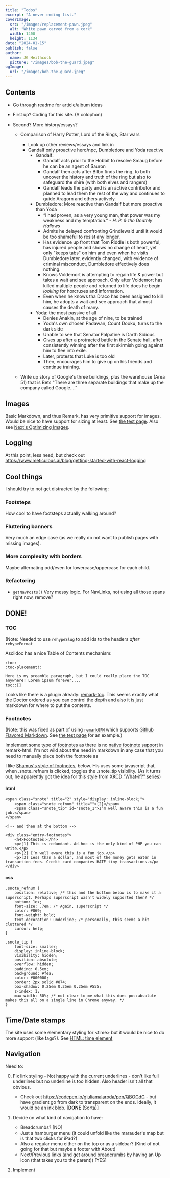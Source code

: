 ```yaml
---
title: "Todos"
excerpt: "A never ending list."
coverImage:
  src: "/images/replacement-pawn.jpeg"
  alt: "White pawn carved from a cork"
  width: 1400
  height: 1134
date: "2024-01-15"
publish: false
author:
  name: JG Heithcock
  picture: "/images/bob-the-guard.jpeg"
ogImage:
  url: "/images/bob-the-guard.jpeg"
---
```


## Contents

- Go through readme for article/album ideas
- First up? Coding for this site. (A colophon)
- Second? More history/essays?

  - Comparison of Harry Potter, Lord of the Rings, Star wars

    - Look up other reviews/essays and link in
    - Gandalf only proactive hero/npc, Dumbledore and Yoda reactive
      - Gandalf:
        - Gandalf acts prior to the Hobbit to resolve Smaug before he can be an agent of Sauron
        - Gandalf then acts after Bilbo finds the ring, to both uncover the history and truth of the ring but also to safeguard the shire (with both elves and rangers)
        - Gandalf leads the party and is an active contributor and planned to lead them the rest of the way and continues to guide Aragorn and others actively.
      - Dumbledore: More reactive than Gandalf but more proactive than Yoda
        - “I had proven, as a very young man, that power was my weakness and my temptation.” - _H. P. & the Deathly Hallows_
        - Admits he delayed confronting Grindlewald until it would be too shameful to resist any longer.
        - Has evidence up front that Tom Riddle is both powerful, has injured people and shows no change of heart, yet only "keeps tabs" on him and even when he visits Dumbledore later, evidently changed, with evidence of criminal misconduct, Dumbledore effectively does nothing.
        - Knows Voldemort is attempting to regain life & power but takes a wait and see approach. Only after Voldemort has killed multiple people and returned to life does he begin _looking_ for horcruxes and information.
        - Even when he knows tha Draco has been assigned to kill him, he adopts a wait and see approach that almost causes the death of many.
      - Yoda: the most passive of all
        - Denies Anakin, at the age of nine, to be trained
        - Yoda's own chosen Padawan, Count Dooku, turns to the dark side
        - Unable to see that Senator Palpatine is Darth Sidious
        - Gives up after a protracted battle in the Senate hall, after consistently winning after the first skirmish going against him to flee into exile.
        - Later, protests that Luke is too old
        - Then, encourages him to give up on his friends and continue training.

  - Write up story of Google's three buildings, plus the warehouse (Area 51) that is Bets
    "There are three separate buildings that make up the company called Google...."

## Images

Basic Markdown, and thus Remark, has very primitive support for images. Would be nice to have support for sizing at least. See [the test page](test). Also see [Next's Optimizing Images](https://nextjs.org/docs/pages/building-your-application/optimizing/images).

## Logging

At this point, less need, but check out https://www.meticulous.ai/blog/getting-started-with-react-logging

## Cool things

I should try to not get distracted by the following:

### Footsteps

How cool to have footsteps actually walking around?

### Fluttering banners

Very much an edge case (as we really do not want to publish pages with missing images).

### More complexity with borders

Maybe alternating odd/even for lowercase/uppercase for each child.

### Refactoring

- `getNavPosts()` Very messy logic. For NavLinks, not using all those spans right now, remove?

## DONE!

### TOC

(Note: Needed to use `rehypeSlug` to add ids to the headers _after_ `rehypeFormat`

Asciidoc has a nice Table of Contents mechanism:

```
:toc:
:toc-placement!:

Here is my preamble paragraph, but I could really place the TOC anywhere! Lorem ipsum forever....
toc::[]
```

Looks like there is a plugin already: [remark-toc](https://github.com/remarkjs/remark-toc). This seems exactly what the Doctor ordered as you can control the depth and also it is just markdown for where to put the contents.

### Footnotes

(Note: this was fixed as part of using [`remarkGFM`](https://github.com/remarkjs/remark-gfm) which supports [Github Flavored Markdown](https://github.github.com/gfm). See [the test page](test#footnotes) for an example.)

Implement some type of [footnotes](<https://en.wikipedia.org/wiki/Note_(typography)>) as there is no [native footnote support](https://www.markdownguide.org/cheat-sheet/) in remark-html. I'm not wild about the need in markdown in any case that you need to manually place both the footnote as

I like [Shamus's style of footnotes](https://www.shamusyoung.com/twentysidedtale/?p=53140), below. His uses some javascript that, when .snote_refnum is clicked, toggles the .snote_tip visibility. (As it turns out, he apparently got the idea for this style from [XKCD “What-if?” series](https://what-if.xkcd.com/96/))

#### html

```
<span class="snote" title="2" style="display: inline-block;">
    <span class="snote_refnum" title="">[2]</span>
    <span class="snote_tip" id="snote_1">I’m well aware this is a fun job.</span>
</span>

<!-- and then at the bottom -->

<div class="entry-footnotes">
    <h4>Footnotes:</h4>
    <p>[1] This is redundant. Ad-hoc is the only kind of PHP you can write.</p>
    <p>[2] I’m well aware this is a fun job.</p>
    <p>[3] Less than a dollar, and most of the money gets eaten in transaction fees. Credit card companies HATE tiny transactions.</p>
</div>
```

#### css

```
.snote_refnum {
    position: relative; /* this and the bottom below is to make it a superscript. Perhaps superscript wasn't widely supported then? */
    bottom: 1ex;
    font-size: .7em; /* Again, superscript */
    color: #069;
    font-weight: bold;
    text-decoration: underline; /* personally, this seems a bit cluttered */
    cursor: help;
}

.snote_tip {
    font-size: smaller;
    display: inline-block;
    visibility: hidden;
    position: absolute;
    overflow: hidden;
    padding: 0.5em;
    background: #fea;
    color: #000000;
    border: 2px solid #874;
    box-shadow: 0.25em 0.25em 0.25em #555;
    z-index: 1;
    max-width: 50%; /* not clear to me what this does pos:absolute makes this all on a single line in Chrome anyway. */
}
```

## Time/Date stamps

The site uses some elementary styling for \<time> but it would be nice to do more support (like tags?). See [HTML: time element](https://developer.mozilla.org/en-US/docs/Web/HTML/Element/time)

## Navigation

Need to:

0. Fix link styling - Not happy with the current underlines - don't like full underlines but no underline is too hidden. Also header isn't all that obvious.
   - Check out https://codepen.io/giuliamalaroda/pen/QBOGdG - but have gradient go from dark to transparent on the ends. Ideally, it would be an ink blob. [**DONE** (Sorta)]
1. Decide on what kind of navigation to have:

   - Breadcrumbs? [NO]
   - Just a hamburger menu (it could unfold like the marauder's map but is that two clicks for iPad?)
   - Also a regular menu either on the top or as a sidebar? (Kind of not going for that but maybe a footer with About)
   - Next/Previous links (and get around breadcrumbs by having an Up icon (that takes you to the parent)) [YES]

2. Implement
